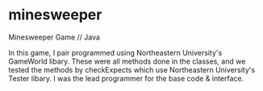 # minesweeper
Minesweeper Game // Java

In this game, I pair programmed using Northeastern University's GameWorld libary. These were all methods done in the classes,
and we tested the methods by checkExpects which use Northeastern University's Tester libary. 
I was the lead programmer for the base code & interface. 
